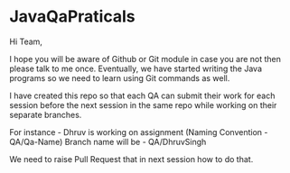 # JavaQaPraticals
Hi Team,

I hope you will be aware of Github or Git module in case you are not then please talk to me once. Eventually, we have started writing the Java programs so we need to learn using Git commands as well. 

I have created this repo so that each QA can submit their work for each session before the next session in the same repo while working on their separate branches.

For instance - Dhruv is working on assignment (Naming Convention - QA/Qa-Name)
Branch name will be - QA/DhruvSingh

We need to raise Pull Request that in next session how to do that. 

